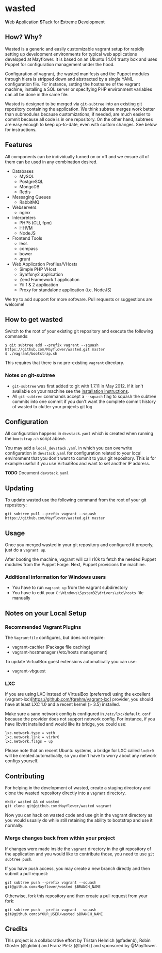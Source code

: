 # wasted
**W**​eb
**A**​pplication
**ST**​ack for
**E**​xtreme
**D**​evelopment

## How? Why?

Wasted is a generic and easily customizable vagrant setup for rapidly
setting up development environments for typical web applications developed
at Mayflower. It is based on an Ubuntu 14.04 trusty box and uses Puppet
for configuration management under the hood.

Configuration of vagrant, the wasted manifests and the Puppet modules
through hiera is stripped down and abstracted by a single YAML
configuration file. For instance, setting the hostname of the vagrant
machine, installing a SQL server or specifying PHP environment variables
can all be done in the same file.

Wasted is designed to be merged via `git-subtree` into an existing git
repository containing the application. We think subtree merges work better
than submodules because customizations, if needed, are much easier to commit
because all code is in one repository. On the other hand, subtrees are easy
enough to keep up-to-date, even with custom changes. See below for
instructions.

## Features

All components can be individually turned on or off and we ensure all of
them can be used in any combination desired.

 - Databases
   - MySQL
   - PostgreSQL
   - MongoDB
   - Redis
 - Messaging Queues
   - RabbitMQ
 - Webservers
   - nginx
 - Interpreters
   - PHP5 (CLI, fpm)
   - HHVM
   - NodeJS
 - Frontend Tools
   - less
   - compass
   - bower
   - grunt
 - Web Application Profiles/VHosts
   - Simple PHP VHost
   - Symfony2 application
   - Zend Framework 1 application
   - Yii 1 & 2 application
   - Proxy for standalone application (i.e. NodeJS)

We try to add support for more software. Pull requests or suggestions are
welcome!

## How to get wasted
Switch to the root of your existing git repository and execute the
following commands:

    $ git subtree add --prefix vagrant --squash https://github.com/Mayflower/wasted.git master
    $ ./vagrant/bootstrap.sh

This requires that there is no pre-existing `vagrant` directory.

### Notes on git-subtree
 - `git-subtree` was first added to git with 1.7.11 in May 2012. If it isn't
   available on your machine see the
   [installation instructions](https://github.com/git/git/blob/master/contrib/subtree/INSTALL).
 - All `git-subtree` commands accept a `--squash` flag to squash the
   subtree commits into one commit if you don't want the complete commit
   history of wasted to clutter your projects git log.

## Configuration
All configuration happens in `devstack.yaml` which is created when running
the `bootstrap.sh` script above.

You may add a `local_devstack.yaml` in which you can overwrite
configuration in `devstack.yaml` for configuration related to your local
environment that you don't want to commit to your git repository. This is
for example useful if you use VirtualBox and want to set another IP
address.

**TODO** Document `devstack.yaml`

## Updating
To update wasted use the following command from the root of your git
repository:

    git subtree pull --prefix vagrant --squash https://github.com/Mayflower/wasted.git master

## Usage
Once you merged wasted in your git repository and configured it properly,
just do a `vagrant up`.

After booting the machine, vagrant will call r10k to fetch the needed
Puppet modules from the Puppet Forge. Next, Puppet provisions the machine.

### Additional information for Windows users
 * You have to run `vagrant up` from the vagrant subdirectory
 * You have to edit your `C:\Windows\System32\drivers\etc\hosts` file manually

## Notes on your Local Setup

### Recommended Vagrant Plugins

The `Vagrantfile` configures, but does not require:
 - vagrant-cachier (Package file caching)
 - vagrant-hostmanager (/etc/hosts management)

To update VirtualBox guest extensions automatically you can use:
 - vagrant-vbguest

### LXC
If you are using LXC instead of VirtualBox (preferred) using the excellent
(vagrant-lxc)[https://github.com/fgrehm/vagrant-lxc] provider, you should
have at least LXC 1.0 and a recent kernel (> 3.5) installed.

Make sure a sane network config is configured in `/etc/lxc/default.conf`
because the provider does not support network config. For instance, if you
have libvirt installed and would like its bridge, you could use:

    lxc.network.type = veth
    lxc.network.link = virbr0
    lxc.network.flags = up

Please note that on recent Ubuntu systems, a bridge for LXC called `lxcbr0`
will be created automatically, so you don't have to worry about any network
configs yourself.

## Contributing
For helping in the development of wasted, create a staging directory and
clone the wasted repository directly into a `vagrant` directory.

    mkdir wasted && cd wasted
    git clone git@github.com:Mayflower/wasted vagrant

Now you can hack on wasted code and use git in the vagrant directory as
you would usually do while still retaining the ability to bootstrap and
use it normally.

### Merge changes back from within your project
If changes were made inside the `vagrant` directory in the git repository
of the application and you would like to contribute those, you need to use
`git subtree push`.

If you have push access, you may create a new branch directly and then
submit a pull request:

    git subtree push --prefix vagrant --squash git@github.com:Mayflower/wasted $BRANCH_NAME

Otherwise, fork this repository and then create a pull request from
your fork:

    git subtree push --prefix vagrant --squash git@github.com:$YOUR_USER/wasted $BRANCH_NAME

## Credits

This project is a collaborative effort by Tristan Helmich (@fadenb), Robin
Gloster (@globin) and Franz Pletz (@fpletz) and sponsored by @Mayflower.

